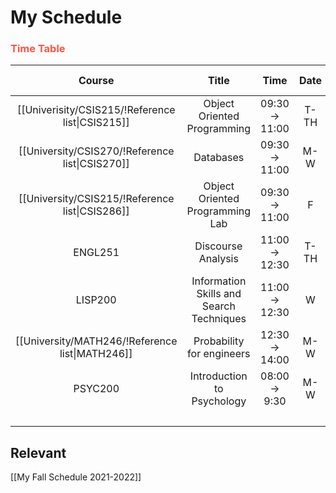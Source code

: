 # My Schedule

### <span style="color: #ff5545;text-transform: capitalize;">Time table</span>

|                      Course                      |                  Title                   |     Time      | Date | Section | Credit amount |
|:------------------------------------------------:|:----------------------------------------:|:-------------:|:----:|:-------:|:-------------:|
| [[Univerisity/CSIS215/!Reference list\|CSIS215]] |       Object Oriented Programming        | 09:30 → 11:00 | T-TH |    3    |       3       |
| [[University/CSIS270/!Reference list\|CSIS270]]  |                Databases                 | 09:30 → 11:00 | M-W  |    2    |       3       |
| [[University/CSIS215/!Reference list\|CSIS286]]  |     Object Oriented Programming Lab      | 09:30 → 11:00 |  F   |    2    |       1       |
|                     ENGL251                      |            Discourse Analysis            | 11:00 → 12:30 | T-TH |    3    |       3       |
|                     LISP200                      | Information Skills and Search Techniques | 11:00 → 12:30 |  W   |    6    |       1       |
| [[University/MATH246/!Reference list\|MATH246]]  |        Probability for engineers         | 12:30 → 14:00 | M-W  |    2    |       3       |
|                     PSYC200                      |        Introduction to Psychology        | 08:00 → 9:30  | M-W  |    1    |       3       |
|                                                  |                                          |               |      |         | **Total**:17  |

## Relevant 
[[My Fall Schedule 2021-2022]]